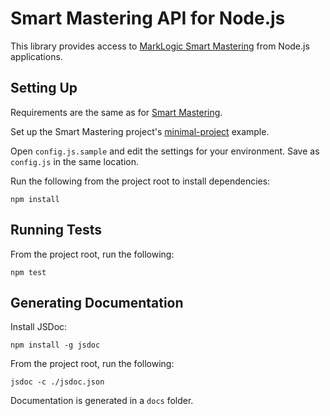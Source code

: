 # Smart Mastering API for Node.js

This library provides access to [MarkLogic Smart Mastering](https://github.com/marklogic-community/smart-mastering-core) from Node.js applications.

## Setting Up

Requirements are the same as for [Smart Mastering](https://github.com/marklogic-community/smart-mastering-core).

Set up the Smart Mastering project's [minimal-project](https://github.com/marklogic-community/smart-mastering-core/tree/master/examples/minimal-project) example. 

Open `config.js.sample` and edit the settings for your environment. Save as `config.js` in the same location.

Run the following from the project root to install dependencies:

`npm install`

## Running Tests

From the project root, run the following:

`npm test`

## Generating Documentation

Install JSDoc:

`npm install -g jsdoc`

From the project root, run the following:

`jsdoc -c ./jsdoc.json`

Documentation is generated in a `docs` folder.
